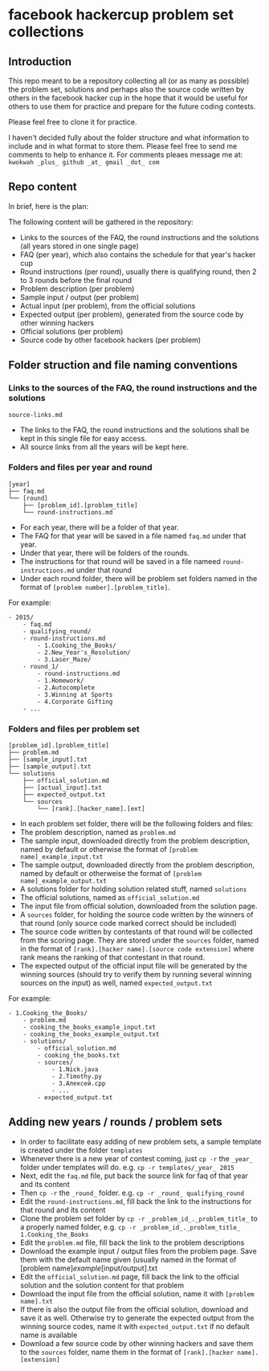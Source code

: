 # facebook hackercup problem set collections

## Introduction

This repo meant to be a repository collecting all (or as many as possible) the problem set, solutions and perhaps also the source code written by others in the facebook hacker cup in the hope that it would be useful for others to use them for practice and prepare for the future coding contests.

Please feel free to clone it for practice. 

I haven't decided fully about the folder structure and what information to include and in what format to store them. Please feel free to send me comments to help to enhance it. For comments pleaes message me at: `kwokwah _plus_ github _at_ gmail _dot_ com`

## Repo content

In brief, here is the plan:

The following content will be gathered in the repository:

- Links to the sources of the FAQ, the round instructions and the solutions (all years stored in one single page)
- FAQ (per year), which also contains the schedule for that year's hacker cup
- Round instructions (per round), usually there is qualifying round, then 2 to 3 rounds before the final round
- Problem description (per problem)
- Sample input / output (per problem)
- Actual input (per problem), from the official solutions
- Expected output (per problem), generated from the source code by other winning hackers
- Official solutions (per problem)
- Source code by other facebook hackers (per problem)

## Folder struction and file naming conventions

### Links to the sources of the FAQ, the round instructions and the solutions

`source-links.md`

- The links to the FAQ, the round instructions and the solutions shall be kept in this single file for easy access. 
- All source links from all the years will be kept here.

### Folders and files per year and round

```
[year]
├── faq.md
└── [round]
    ├── [problem_id].[problem_title]
    └── round-instructions.md
```

- For each year, there will be a folder of that year. 
- The FAQ for that year will be saved in a file named `faq.md` under that year. 
- Under that year, there will be folders of the rounds. 
- The instructions for that round will be saved in a file nameed `round-instructions.md` under that round
- Under each round folder, there will be problem set folders named in the format of `[problem number].[problem_title]`. 

For example:

```
- 2015/
    - faq.md
    - qualifying_round/
	- round-instructions.md
        - 1.Cooking_the_Books/
        - 2.New_Year's_Resolution/
        - 3.Laser_Maze/
    - round_1/
        - round-instructions.md
        - 1.Homework/
        - 2.Autocomplete
        - 3.Winning at Sports
        - 4.Corporate Gifting
    - ...
```

### Folders and files per problem set

```
[problem_id].[problem_title]
├── problem.md
├── [sample_input].txt
├── [sample_output].txt
└── solutions
    ├── official_solution.md
    ├── [actual_input].txt
    ├── expected_output.txt
    └── sources
        └── [rank].[hacker_name].[ext]
```

- In each problem set folder, there will be the following folders and files:
- The problem description, named as `problem.md`
- The sample input, downloaded directly from the problem description, named by default or otherwise the format of `[problem name]_example_input.txt`
- The sample output, downloaded directly from the problem description, named by default or otherweise the format of `[problem name]_example_output.txt`
- A solutions folder for holding solution related stuff, named `solutions`
- The official solutions, named as `official_solution.md`
- The input file from official solution, downloaded from the solution page.
- A `sources` folder, for holding the source code written by the winners of that round (only source code marked correct should be included)
- The source code written by contestants of that round will be collected from the scoring page. They are stored under the `sources` folder, named in the format of `[rank].[hacker name].[source code extension]` where rank means the ranking of that contestant in that round.
- The expected output of the official input file will be generated by the winning sources (should try to verify them by running several winning sources on the input) as well, named `expected_output.txt`

For example:

```
- 1.Cooking_the_Books/
    - problem.md
    - cooking_the_books_example_input.txt
    - cooking_the_books_example_output.txt
    - solutions/
        - official_solution.md
        - cooking_the_books.txt
        - sources/
            - 1.Nick.java
            - 2.Timothy.py
            - 3.Алексей.cpp
            - ...
        - expected_output.txt
```

## Adding new years / rounds / problem sets

- In order to facilitate easy adding of new problem sets, a sample template is created under the folder `templates`
- Whenever there is a new year of contest coming, just `cp -r` the `_year_` folder under templates will do. e.g. `cp -r templates/_year_ 2015`
- Next, edit the `faq.md` file, put back the source link for faq of that year and its content
- Then `cp -r` the `_round_` folder. e.g. `cp -r _round_ qualifying_round`
- Edit the `round-instructions.md`, fill back the link to the instructions for that round and its content
- Clone the problem set folder by `cp -r _problem_id_._problem_title_` to a properly named folder, e.g. `cp -r _problem_id_._problem_title_ 1.Cooking_the_Books`
- Edit the `problem.md` file, fill back the link to the problem descriptions
- Download the example input / output files from the problem page. Save them with the default name given (usually named in the format of [problem name]_example_[input/output].txt
- Edit the `official_solution.md` page, fill back the link to the official solution and the solution content for that problem
- Download the input file from the official solution, name it with `[problem name].txt`
- If there is also the output file from the official solution, download and save it as well. Otherwise try to generate the expected output from the winning source codes, name it with `expected_output.txt` if no default name is available
- Download a few source code by other winning hackers and save them to the `sources` folder, name them in the format of `[rank].[hacker name].[extension]`

